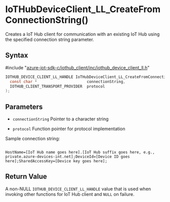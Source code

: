 # IoTHubDeviceClient_LL_CreateFromConnectionString()

Creates a IoT Hub client for communication with an existing IoT Hub using the specified connection string parameter.

## Syntax

\#include "[azure-iot-sdk-c/iothub_client/inc/iothub_device_client_ll.h](../iot-c-ref-iothub-device-client-ll-h.md)"  
```C
IOTHUB_DEVICE_CLIENT_LL_HANDLE IoTHubDeviceClient_LL_CreateFromConnectionString(
  const char *                      connectionString,
  IOTHUB_CLIENT_TRANSPORT_PROVIDER  protocol
);
```

## Parameters
* `connectionString` Pointer to a character string 

* `protocol` Function pointer for protocol implementation

Sample connection string: 
```

HostName=[IoT Hub name goes here].[IoT Hub suffix goes here, e.g., private.azure-devices-int.net];DeviceId=[Device ID goes here];SharedAccessKey=[Device key goes here];

```

## Return Value
A non-NULL `IOTHUB_DEVICE_CLIENT_LL_HANDLE` value that is used when invoking other functions for IoT Hub client and `NULL` on failure.

